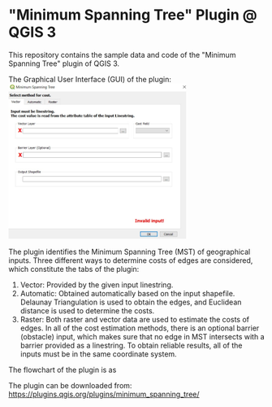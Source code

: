 # "Minimum Spanning Tree" Plugin @ QGIS 3

This repository contains the sample data and code of the "Minimum Spanning Tree" plugin of QGIS 3. 

The Graphical User Interface (GUI) of the plugin:
<img src="images/gui.jpg" width=350>

The plugin identifies the Minimum Spanning Tree (MST) of geographical inputs. Three different ways to determine costs of edges are considered, which constitute the tabs of the plugin: 
1. Vector: Provided by the given input linestring. 
2. Automatic: Obtained automatically based on the input shapefile. Delaunay Triangulation is used to obtain the edges, and Euclidean distance is used to determine the costs. 
3. Raster: Both raster and vector data are used to estimate the costs of edges. In all of the cost estimation methods, there is an optional barrier (obstacle) input, which makes sure that no edge in MST intersects with a barrier provided as a linestring. To obtain reliable results, all of the inputs must be in the same coordinate system.

The flowchart of the plugin is as

The plugin can be downloaded from: https://plugins.qgis.org/plugins/minimum_spanning_tree/
